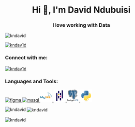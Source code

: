 <h1 align="center">Hi 👋, I'm David Ndubuisi</h1>
<h3 align="center">I love working with Data</h3>

<p align="left"> <img src="https://komarev.com/ghpvc/?username=kndavid&label=Profile%20views&color=0e75b6&style=flat" alt="kndavid" /> </p>

<p align="left"> <a href="https://twitter.com/kndav1d" target="blank"><img src="https://img.shields.io/twitter/follow/kndav1d?logo=twitter&style=for-the-badge" alt="kndav1d" /></a> </p>

<h3 align="left">Connect with me:</h3>
<p align="left">
<a href="https://twitter.com/kndav1d" target="blank"><img align="center" src="https://raw.githubusercontent.com/rahuldkjain/github-profile-readme-generator/master/src/images/icons/Social/twitter.svg" alt="kndav1d" height="30" width="40" /></a>
</p>

<h3 align="left">Languages and Tools:</h3>
<p align="left"> <a href="https://www.figma.com/" target="_blank" rel="noreferrer"> <img src="https://www.vectorlogo.zone/logos/figma/figma-icon.svg" alt="figma" width="40" height="40"/> </a> <a href="https://www.microsoft.com/en-us/sql-server" target="_blank" rel="noreferrer"> <img src="https://www.svgrepo.com/show/303229/microsoft-sql-server-logo.svg" alt="mssql" width="40" height="40"/> </a> <a href="https://www.mysql.com/" target="_blank" rel="noreferrer"> <img src="https://raw.githubusercontent.com/devicons/devicon/master/icons/mysql/mysql-original-wordmark.svg" alt="mysql" width="40" height="40"/> </a> <a href="https://pandas.pydata.org/" target="_blank" rel="noreferrer"> <img src="https://raw.githubusercontent.com/devicons/devicon/2ae2a900d2f041da66e950e4d48052658d850630/icons/pandas/pandas-original.svg" alt="pandas" width="40" height="40"/> </a> <a href="https://www.postgresql.org" target="_blank" rel="noreferrer"> <img src="https://raw.githubusercontent.com/devicons/devicon/master/icons/postgresql/postgresql-original-wordmark.svg" alt="postgresql" width="40" height="40"/> </a> <a href="https://www.python.org" target="_blank" rel="noreferrer"> <img src="https://raw.githubusercontent.com/devicons/devicon/master/icons/python/python-original.svg" alt="python" width="40" height="40"/> </a> </p>

<p><img align="left" src="https://github-readme-stats.vercel.app/api/top-langs?username=kndavid&show_icons=true&locale=en&layout=compact" alt="kndavid" /></p>

<p>&nbsp;<img align="center" src="https://github-readme-stats.vercel.app/api?username=kndavid&show_icons=true&locale=en" alt="kndavid" /></p>

<p><img align="center" src="https://github-readme-streak-stats.herokuapp.com/?user=kndavid&" alt="kndavid" /></p>
